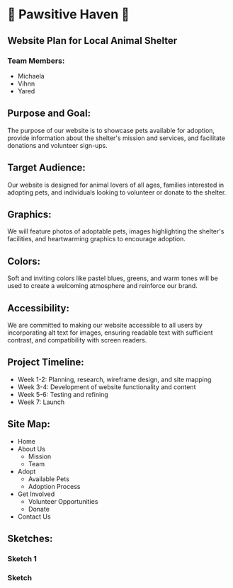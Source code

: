 # 🐾 Pawsitive Haven 🐾

## Website Plan for Local Animal Shelter

### Team Members:

- Michaela
- Vihnn
- Yared

## Purpose and Goal:

The purpose of our website is to showcase pets available for adoption, provide information about the shelter's mission and services, and facilitate donations and volunteer sign-ups.

## Target Audience:

Our website is designed for animal lovers of all ages, families interested in adopting pets, and individuals looking to volunteer or donate to the shelter.

## Graphics:

We will feature photos of adoptable pets, images highlighting the shelter's facilities, and heartwarming graphics to encourage adoption.

## Colors:

Soft and inviting colors like pastel blues, greens, and warm tones will be used to create a welcoming atmosphere and reinforce our brand.

## Accessibility:

We are committed to making our website accessible to all users by incorporating alt text for images, ensuring readable text with sufficient contrast, and compatibility with screen readers.

## Project Timeline:

- Week 1-2: Planning, research, wireframe design, and site mapping
- Week 3-4: Development of website functionality and content
- Week 5-6: Testing and refining
- Week 7: Launch

## Site Map:

- Home
- About Us
  - Mission
  - Team
- Adopt
  - Available Pets
  - Adoption Process
- Get Involved
  - Volunteer Opportunities
  - Donate
- Contact Us

## Sketches:

### Sketch 1

### Sketch
